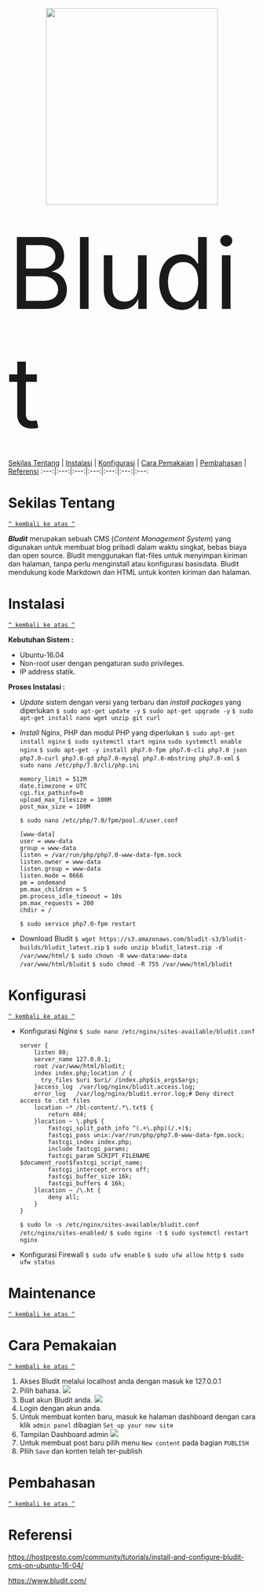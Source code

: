<div align="center"><img src="https://cdn.worldvectorlogo.com/logos/bludit.svg" width="350" height="400"></div>

<br/>
<text align="center" style="font-size:200px">Bludit</text>
<br/>

[Sekilas Tentang](#sekilas-tentang) | [Instalasi](#instalasi) | [Konfigurasi](#konfigurasi) | [Cara Pemakaian](#cara-pemakaian) | [Pembahasan](#pembahasan) | [Referensi](#referensi)
:---:|:---:|:---:|:---:|:---:|:---:|:---:

# Sekilas Tentang
[`^ kembali ke atas ^`](#)

***Bludit*** merupakan sebuah CMS (*Content Management System*) yang digunakan untuk membuat blog pribadi dalam waktu singkat, bebas biaya dan open source. Bludit menggunakan flat-files untuk menyimpan kiriman dan halaman, tanpa perlu menginstall atau konfigurasi basisdata. Bludit mendukung kode Markdown dan HTML untuk konten kiriman dan halaman.


# Instalasi
[`^ kembali ke atas ^`](#)

**Kebutuhan Sistem :**
-   Ubuntu-16.04
-   Non-root user dengan pengaturan sudo privileges.
-   IP address statik.

**Proses Instalasi :**
- *Update* sistem dengan versi yang terbaru dan *install  packages* yang diperlukan
`$ sudo apt-get update -y`
`$ sudo apt-get upgrade -y`
`$ sudo apt-get install nano wget unzip git curl`

- *Install* Nginx, PHP dan modul PHP yang diperlukan
`$ sudo apt-get install nginx`
`$ sudo systemctl start nginx`  `sudo systemctl enable nginx`
`$ sudo apt-get -y install php7.0-fpm php7.0-cli php7.0 json php7.0-curl php7.0-gd php7.0-mysql php7.0-mbstring php7.0-xml`
`$ sudo nano /etc/php/7.0/cli/php.ini`

	```
	memory_limit = 512M
	date.timezone = UTC
	cgi.fix_pathinfo=0
	upload_max_filesize = 100M
	post_max_size = 100M
	```

	`$ sudo nano /etc/php/7.0/fpm/pool.d/user.conf`
	```
	[www-data]
	user = www-data
	group = www-data
	listen = /var/run/php/php7.0-www-data-fpm.sock
	listen.owner = www-data
	listen.group = www-data
	listen.mode = 0666
	pm = ondemand
	pm.max_children = 5
	pm.process_idle_timeout = 10s
	pm.max_requests = 200
	chdir = /
	```
	`$ sudo service php7.0-fpm restart`

- Download Bludit
`$ wget https://s3.amazonaws.com/bludit-s3/bludit-builds/bludit_latest.zip`
`$ sudo unzip bludit_latest.zip -d /var/www/html/`
`$ sudo chown -R www-data:www-data /var/www/html/bludit`
`$ sudo chmod -R 755 /var/www/html/bludit`

# Konfigurasi
[`^ kembali ke atas ^`](#)

- Konfigurasi Nginx
`$ sudo nano /etc/nginx/sites-available/bludit.conf`
	```
	server {
	    listen 80;
	    server_name 127.0.0.1;
	    root /var/www/html/bludit;
	    index index.php;location / {
	      try_files $uri $uri/ /index.php$is_args$args;
	    }access_log  /var/log/nginx/bludit.access.log;
	    error_log   /var/log/nginx/bludit.error.log;# Deny direct access to .txt files
	    location ~* /bl-content/.*\.txt$ { 
	        return 404; 
	    }location ~ \.php$ {
	        fastcgi_split_path_info ^(.+\.php)(/.+)$;
	        fastcgi_pass unix:/var/run/php/php7.0-www-data-fpm.sock;
	        fastcgi_index index.php;
	        include fastcgi_params;
	        fastcgi_param SCRIPT_FILENAME $document_root$fastcgi_script_name;
	        fastcgi_intercept_errors off;
	        fastcgi_buffer_size 16k;
	        fastcgi_buffers 4 16k;
	    }location ~ /\.ht {
	        deny all;
	    }
	}
	```
	`$ sudo ln -s /etc/nginx/sites-available/bludit.conf /etc/nginx/sites-enabled/`
	`$ sudo nginx -t`
	`$ sudo systemctl restart nginx`

- Konfigurasi Firewall
`$ sudo ufw enable`
`$ sudo ufw allow http`
`$ sudo ufw status`

# Maintenance
[`^ kembali ke atas ^`](#)

# Cara Pemakaian
[`^ kembali ke atas ^`](#)
1. Akses Bludit melalui localhost anda dengan masuk ke 127.0.0.1
2. Pilih bahasa.
<img src="https://drive.google.com/file/d/1Z2Hovgk1bLABvVUkVNrwMvn2g3kmUzpU/view?usp=sharing"></img>
3. Buat akun Bludit anda.
<img src="https://drive.google.com/file/d/140hGQnTQE4lc1Du7RLkqz8BsMQr_tnlQ/view?usp=sharing"></img>
4. Login dengan akun anda.
5. Untuk membuat konten baru, masuk ke halaman dashboard dengan cara klik `admin panel` dibagian `Set up your new site` 
6. Tampilan Dashboard admin
<img src="https://drive.google.com/file/d/1w42Z67Izh4S6hDAmLVQ1ILOuGb0wXCXj/view?usp=sharing"></img>
7. Untuk membuat post baru pilih menu `New content` pada bagian `PUBLISH`
8. PIlih `Save` dan konten telah ter-publish

# Pembahasan
[`^ kembali ke atas ^`](#)

# Referensi
https://hostpresto.com/community/tutorials/install-and-configure-bludit-cms-on-ubuntu-16-04/

https://www.bludit.com/
